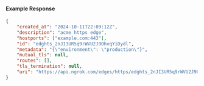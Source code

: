 <!-- Code generated for API Clients. DO NOT EDIT. -->

#### Example Response

```json
{
	"created_at": "2024-10-11T22:09:12Z",
	"description": "acme https edge",
	"hostports": ["example.com:443"],
	"id": "edghts_2nJI3UR5q9rWVU2J9OhvqYiDydl",
	"metadata": "{\"environment\": \"production\"}",
	"mutual_tls": null,
	"routes": [],
	"tls_termination": null,
	"uri": "https://api.ngrok.com/edges/https/edghts_2nJI3UR5q9rWVU2J9OhvqYiDydl"
}
```
